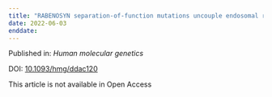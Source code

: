 ```yaml
---
title: "RABENOSYN separation-of-function mutations uncouple endosomal recycling from lysosomal degradation[comma] causing a distinct Mendelian Disorder."
date: 2022-06-03
enddate:
---
```


Published in: *Human molecular genetics*

DOI: [10.1093/hmg/ddac120](https://doi.org/10.1093/hmg/ddac120)

This article is not available in Open Access


